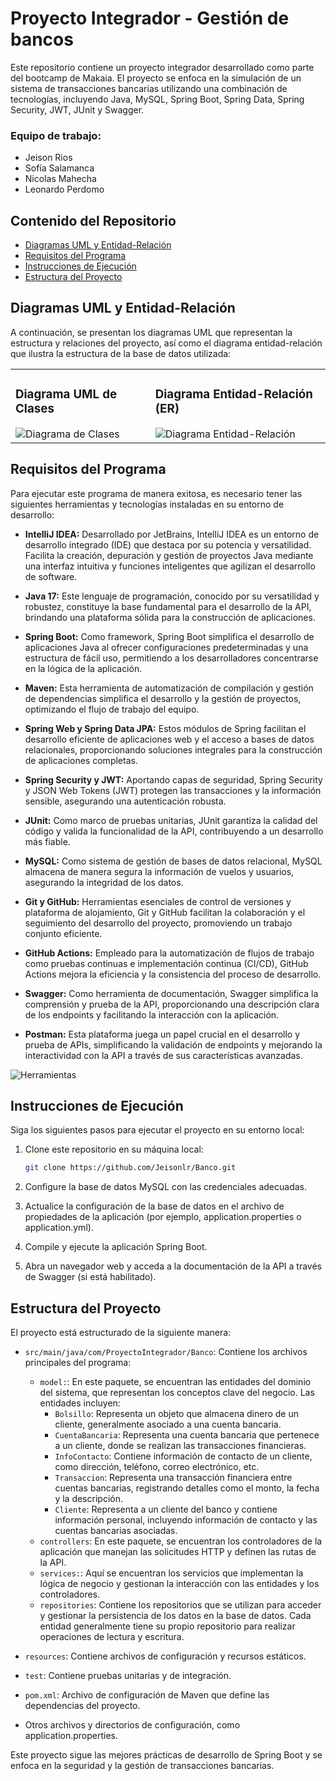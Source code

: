 # Proyecto Integrador - Gestión de bancos

Este repositorio contiene un proyecto integrador desarrollado como parte del bootcamp de Makaia. El proyecto se enfoca en la simulación de un sistema de transacciones bancarias utilizando una combinación de tecnologías, incluyendo Java, MySQL, Spring Boot, Spring Data, Spring Security, JWT, JUnit y Swagger.

### Equipo de trabajo:
* Jeison Rios
* Sofía Salamanca
* Nicolas Mahecha
* Leonardo Perdomo

## Contenido del Repositorio

- [Diagramas UML y Entidad-Relación](#diagramas-uml-y-entidad-relación)
- [Requisitos del Programa](#requisitos-del-programa)
- [Instrucciones de Ejecución](#instrucciones-de-ejecución)
- [Estructura del Proyecto](#estructura-del-proyecto)

## Diagramas UML y Entidad-Relación

A continuación, se presentan los diagramas UML que representan la estructura y relaciones del proyecto, así como el diagrama entidad-relación que ilustra la estructura de la base de datos utilizada:

<table>
  <tr>
    <td>
      <h3>Diagrama UML de Clases</h3>
      <img src="https://github.com/Jeisonlr/Banco/assets/74073693/205efaf0-c10c-458f-b586-e65f82e06e78" alt="Diagrama de Clases">
    </td>
    <td>
      <h3>Diagrama Entidad-Relación (ER)</h3>
      <img src="https://github.com/Jeisonlr/Banco/assets/74073693/f90fa8c6-9ae5-48c5-abb0-3bb5cb5830bf" alt="Diagrama Entidad-Relación">
    </td>
  </tr>
</table>

## Requisitos del Programa
Para ejecutar este programa de manera exitosa, es necesario tener las siguientes herramientas y tecnologías instaladas en su entorno de desarrollo:

- **IntelliJ IDEA:** Desarrollado por JetBrains, IntelliJ IDEA es un entorno de desarrollo integrado (IDE) que destaca por su potencia y versatilidad. Facilita la creación, depuración y gestión de proyectos Java mediante una interfaz intuitiva y funciones inteligentes que agilizan el desarrollo de software.

- **Java 17:** Este lenguaje de programación, conocido por su versatilidad y robustez, constituye la base fundamental para el desarrollo de la API, brindando una plataforma sólida para la construcción de aplicaciones.

- **Spring Boot:** Como framework, Spring Boot simplifica el desarrollo de aplicaciones Java al ofrecer configuraciones predeterminadas y una estructura de fácil uso, permitiendo a los desarrolladores concentrarse en la lógica de la aplicación.

- **Maven:** Esta herramienta de automatización de compilación y gestión de dependencias simplifica el desarrollo y la gestión de proyectos, optimizando el flujo de trabajo del equipo.

- **Spring Web y Spring Data JPA:** Estos módulos de Spring facilitan el desarrollo eficiente de aplicaciones web y el acceso a bases de datos relacionales, proporcionando soluciones integrales para la construcción de aplicaciones completas.

- **Spring Security y JWT:** Aportando capas de seguridad, Spring Security y JSON Web Tokens (JWT) protegen las transacciones y la información sensible, asegurando una autenticación robusta.

- **JUnit:** Como marco de pruebas unitarias, JUnit garantiza la calidad del código y valida la funcionalidad de la API, contribuyendo a un desarrollo más fiable.

- **MySQL:** Como sistema de gestión de bases de datos relacional, MySQL almacena de manera segura la información de vuelos y usuarios, asegurando la integridad de los datos.

- **Git y GitHub:** Herramientas esenciales de control de versiones y plataforma de alojamiento, Git y GitHub facilitan la colaboración y el seguimiento del desarrollo del proyecto, promoviendo un trabajo conjunto eficiente.
  
- **GitHub Actions:** Empleado para la automatización de flujos de trabajo como pruebas continuas e implementación continua (CI/CD), GitHub Actions mejora la eficiencia y la consistencia del proceso de desarrollo.
  
- **Swagger:** Como herramienta de documentación, Swagger simplifica la comprensión y prueba de la API, proporcionando una descripción clara de los endpoints y facilitando la interacción con la aplicación.
  
- **Postman:** Esta plataforma juega un papel crucial en el desarrollo y prueba de APIs, simplificando la validación de endpoints y mejorando la interactividad con la API a través de sus características avanzadas.

![Herramientas](https://skills.thijs.gg/icons?i=idea,java,spring,maven,mysql,git,github,githubactions,postman)

## Instrucciones de Ejecución

Siga los siguientes pasos para ejecutar el proyecto en su entorno local:

1. Clone este repositorio en su máquina local:

   ```bash
   git clone https://github.com/Jeisonlr/Banco.git
   
2. Configure la base de datos MySQL con las credenciales adecuadas.

3. Actualice la configuración de la base de datos en el archivo de propiedades de la aplicación (por ejemplo, application.properties o application.yml).

4. Compile y ejecute la aplicación Spring Boot.

5. Abra un navegador web y acceda a la documentación de la API a través de Swagger (si está habilitado).

## Estructura del Proyecto
El proyecto está estructurado de la siguiente manera:
* `src/main/java/com/ProyectoIntegrador/Banco`: Contiene los archivos principales del programa:
  * `model:`: En este paquete, se encuentran las entidades del dominio del sistema, que representan los conceptos clave del negocio. Las entidades incluyen:
    * `Bolsillo`: Representa un objeto que almacena dinero de un cliente, generalmente asociado a una cuenta bancaria.
    * `CuentaBancaria`: Representa una cuenta bancaria que pertenece a un cliente, donde se realizan las transacciones financieras.
    * `InfoContacto`: Contiene información de contacto de un cliente, como dirección, teléfono, correo electrónico, etc.
    * `Transaccion`: Representa una transacción financiera entre cuentas bancarias, registrando detalles como el monto, la fecha y la descripción.
    * `Cliente`: Representa a un cliente del banco y contiene información personal, incluyendo información de contacto y las cuentas bancarias asociadas.
  * `controllers`: En este paquete, se encuentran los controladores de la aplicación que manejan las solicitudes HTTP y definen las rutas de la API.
  * `services:`: Aquí se encuentran los servicios que implementan la lógica de negocio y gestionan la interacción con las entidades y los controladores.
  * `repositories`: Contiene los repositorios que se utilizan para acceder y gestionar la persistencia de los datos en la base de datos. Cada entidad generalmente tiene su propio repositorio para realizar operaciones de lectura y escritura.
* `resources`: Contiene archivos de configuración y recursos estáticos.
* `test`: Contiene pruebas unitarias y de integración.
* `pom.xml`: Archivo de configuración de Maven que define las dependencias del proyecto.

* Otros archivos y directorios de configuración, como application.properties.

Este proyecto sigue las mejores prácticas de desarrollo de Spring Boot y se enfoca en la seguridad y la gestión de transacciones bancarias. 




